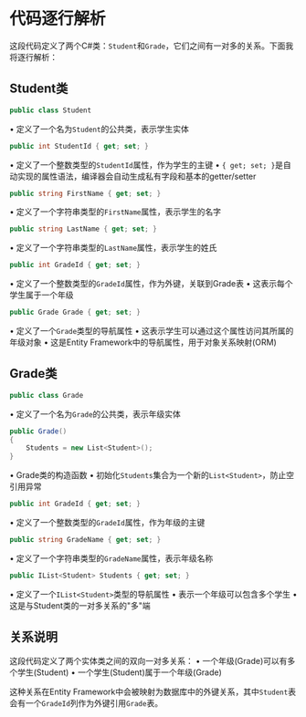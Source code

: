 # 代码逐行解析

这段代码定义了两个C#类：`Student`和`Grade`，它们之间有一对多的关系。下面我将逐行解析：

## Student类

```csharp
public class Student
```
• 定义了一个名为`Student`的公共类，表示学生实体

```csharp
public int StudentId { get; set; }
```
• 定义了一个整数类型的`StudentId`属性，作为学生的主键
• `{ get; set; }`是自动实现的属性语法，编译器会自动生成私有字段和基本的getter/setter

```csharp
public string FirstName { get; set; }
```
• 定义了一个字符串类型的`FirstName`属性，表示学生的名字

```csharp
public string LastName { get; set; }
```
• 定义了一个字符串类型的`LastName`属性，表示学生的姓氏

```csharp
public int GradeId { get; set; }
```
• 定义了一个整数类型的`GradeId`属性，作为外键，关联到Grade表
• 这表示每个学生属于一个年级

```csharp
public Grade Grade { get; set; }
```
• 定义了一个`Grade`类型的导航属性
• 这表示学生可以通过这个属性访问其所属的年级对象
• 这是Entity Framework中的导航属性，用于对象关系映射(ORM)

## Grade类

```csharp
public class Grade
```
• 定义了一个名为`Grade`的公共类，表示年级实体

```csharp
public Grade()
{
    Students = new List<Student>();
}
```
• Grade类的构造函数
• 初始化`Students`集合为一个新的`List<Student>`，防止空引用异常

```csharp
public int GradeId { get; set; }
```
• 定义了一个整数类型的`GradeId`属性，作为年级的主键

```csharp
public string GradeName { get; set; }
```
• 定义了一个字符串类型的`GradeName`属性，表示年级名称

```csharp
public IList<Student> Students { get; set; }
```
• 定义了一个`IList<Student>`类型的导航属性
• 表示一个年级可以包含多个学生
• 这是与Student类的一对多关系的"多"端

## 关系说明

这段代码定义了两个实体类之间的双向一对多关系：
• 一个年级(Grade)可以有多个学生(Student)
• 一个学生(Student)属于一个年级(Grade)

这种关系在Entity Framework中会被映射为数据库中的外键关系，其中`Student`表会有一个`GradeId`列作为外键引用`Grade`表。